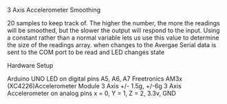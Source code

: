  3 Axis Accelerometer Smoothing

 20 samples to keep track of. The higher the number, the
 more the readings will be smoothed, but the slower the output will respond to
 the input. Using a constant rather than a normal variable lets us use this
 value to determine the size of the readings array.
 when changes to the Avergae Serial data is sent to the COM port to be read and LED changes state
 
 Hardware Setup
 
 Arduino UNO
 LED on digital pins A5, A6, A7
 Freetronics AM3x (XC4226)Accelerometer Module 3 Axis +/- 1.5g, +/-6g
 3 Axis Accelerometer on analog pins x = 0, Y = 1, Z = 2, 3.3v, GND
